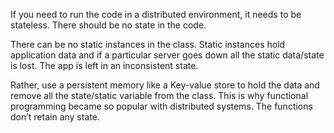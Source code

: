 If you need to run the code in a distributed environment, it needs to be stateless. There should be no state in the code.

There can be no static instances in the class. Static instances hold application data and if a particular server goes down all the static data/state is lost. The app is left in an inconsistent state.

Rather, use a persistent memory like a Key-value store to hold the data and remove all the state/static variable from the class. This is why functional programming became so popular with distributed systems. The functions don’t retain any state.
